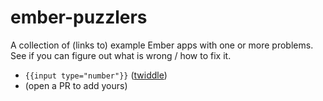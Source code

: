 # ember-puzzlers
A collection of (links to) example Ember apps with one or more problems. See if you can figure out what is wrong / how to fix it.

* `{{input type="number"}}` ([twiddle](https://ember-twiddle.com/8f15c1d3f19c48aaab90ac5495cd5a50?openFiles=templates.application.hbs%2Ctemplates.components.my-component.hbs))
* (open a PR to add yours)
